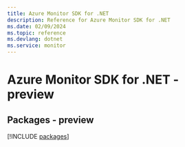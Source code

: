 ```yaml
---
title: Azure Monitor SDK for .NET
description: Reference for Azure Monitor SDK for .NET
ms.date: 02/09/2024
ms.topic: reference
ms.devlang: dotnet
ms.service: monitor
---
```

# Azure Monitor SDK for .NET - preview
## Packages - preview
[!INCLUDE [packages](monitor-index.md)]